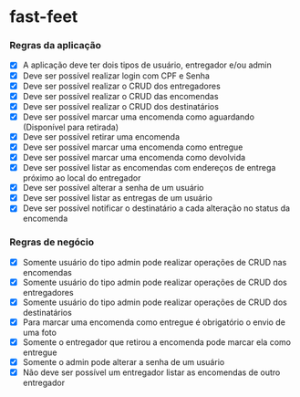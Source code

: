 # fast-feet
### Regras da aplicação
- [X] A aplicação deve ter dois tipos de usuário, entregador e/ou admin
- [X] Deve ser possível realizar login com CPF e Senha
- [X] Deve ser possível realizar o CRUD dos entregadores
- [X] Deve ser possível realizar o CRUD das encomendas
- [X] Deve ser possível realizar o CRUD dos destinatários
- [X] Deve ser possível marcar uma encomenda como aguardando (Disponível para retirada)
- [X] Deve ser possível retirar uma encomenda
- [X] Deve ser possível marcar uma encomenda como entregue
- [X] Deve ser possível marcar uma encomenda como devolvida
- [X] Deve ser possível listar as encomendas com endereços de entrega próximo ao local do entregador
- [X] Deve ser possível alterar a senha de um usuário
- [X] Deve ser possível listar as entregas de um usuário
- [X] Deve ser possível notificar o destinatário a cada alteração no status da encomenda

### Regras de negócio
- [X] Somente usuário do tipo admin pode realizar operações de CRUD nas encomendas
- [X] Somente usuário do tipo admin pode realizar operações de CRUD dos entregadores
- [X] Somente usuário do tipo admin pode realizar operações de CRUD dos destinatários
- [X] Para marcar uma encomenda como entregue é obrigatório o envio de uma foto
- [X] Somente o entregador que retirou a encomenda pode marcar ela como entregue
- [X] Somente o admin pode alterar a senha de um usuário
- [X] Não deve ser possível um entregador listar as encomendas de outro entregador
